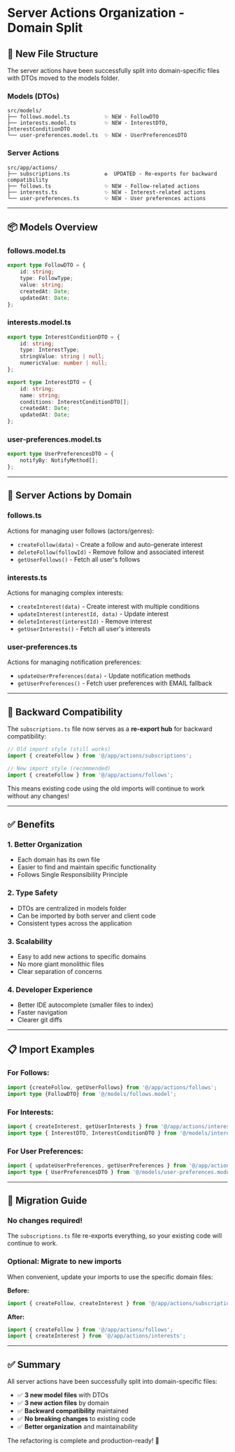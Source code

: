 # Server Actions Organization - Domain Split

## 📁 New File Structure

The server actions have been successfully split into domain-specific files with DTOs moved to the models folder.

### **Models (DTOs)**

```
src/models/
├── follows.model.ts           ✨ NEW - FollowDTO
├── interests.model.ts         ✨ NEW - InterestDTO, InterestConditionDTO
└── user-preferences.model.ts  ✨ NEW - UserPreferencesDTO
```

### **Server Actions**

```
src/app/actions/
├── subscriptions.ts           ♻️  UPDATED - Re-exports for backward compatibility
├── follows.ts                 ✨ NEW - Follow-related actions
├── interests.ts               ✨ NEW - Interest-related actions
└── user-preferences.ts        ✨ NEW - User preferences actions
```

---

## 📦 Models Overview

### **follows.model.ts**

```typescript
export type FollowDTO = {
    id: string;
    type: FollowType;
    value: string;
    createdAt: Date;
    updatedAt: Date;
};
```

### **interests.model.ts**

```typescript
export type InterestConditionDTO = {
    id: string;
    type: InterestType;
    stringValue: string | null;
    numericValue: number | null;
};

export type InterestDTO = {
    id: string;
    name: string;
    conditions: InterestConditionDTO[];
    createdAt: Date;
    updatedAt: Date;
};
```

### **user-preferences.model.ts**

```typescript
export type UserPreferencesDTO = {
    notifyBy: NotifyMethod[];
};
```

---

## 🔧 Server Actions by Domain

### **follows.ts**

Actions for managing user follows (actors/genres):

- `createFollow(data)` - Create a follow and auto-generate interest
- `deleteFollow(followId)` - Remove follow and associated interest
- `getUserFollows()` - Fetch all user's follows

### **interests.ts**

Actions for managing complex interests:

- `createInterest(data)` - Create interest with multiple conditions
- `updateInterest(interestId, data)` - Update interest
- `deleteInterest(interestId)` - Remove interest
- `getUserInterests()` - Fetch all user's interests

### **user-preferences.ts**

Actions for managing notification preferences:

- `updateUserPreferences(data)` - Update notification methods
- `getUserPreferences()` - Fetch user preferences with EMAIL fallback

---

## 🔄 Backward Compatibility

The `subscriptions.ts` file now serves as a **re-export hub** for backward compatibility:

```typescript
// Old import style (still works)
import { createFollow } from '@/app/actions/subscriptions';

// New import style (recommended)
import { createFollow } from '@/app/actions/follows';
```

This means existing code using the old imports will continue to work without any changes!

---

## ✅ Benefits

### **1. Better Organization**

- Each domain has its own file
- Easier to find and maintain specific functionality
- Follows Single Responsibility Principle

### **2. Type Safety**

- DTOs are centralized in models folder
- Can be imported by both server and client code
- Consistent types across the application

### **3. Scalability**

- Easy to add new actions to specific domains
- No more giant monolithic files
- Clear separation of concerns

### **4. Developer Experience**

- Better IDE autocomplete (smaller files to index)
- Faster navigation
- Clearer git diffs

---

## 📋 Import Examples

### **For Follows:**

```typescript
import {createFollow, getUserFollows} from '@/app/actions/follows';
import type {FollowDTO} from '@/models/follows.model';
```

### **For Interests:**

```typescript
import { createInterest, getUserInterests } from '@/app/actions/interests';
import type { InterestDTO, InterestConditionDTO } from '@/models/interests.model';
```

### **For User Preferences:**

```typescript
import { updateUserPreferences, getUserPreferences } from '@/app/actions/user-preferences';
import type { UserPreferencesDTO } from '@/models/user-preferences.model';
```

---

## 🎯 Migration Guide

### **No changes required!**

The `subscriptions.ts` file re-exports everything, so your existing code will continue to work.

### **Optional: Migrate to new imports**

When convenient, update your imports to use the specific domain files:

**Before:**

```typescript
import { createFollow, createInterest } from '@/app/actions/subscriptions';
```

**After:**

```typescript
import { createFollow } from '@/app/actions/follows';
import { createInterest } from '@/app/actions/interests';
```

---

## ✅ Summary

All server actions have been successfully split into domain-specific files:

- ✅ **3 new model files** with DTOs
- ✅ **3 new action files** by domain
- ✅ **Backward compatibility** maintained
- ✅ **No breaking changes** to existing code
- ✅ **Better organization** and maintainability

The refactoring is complete and production-ready! 🚀

